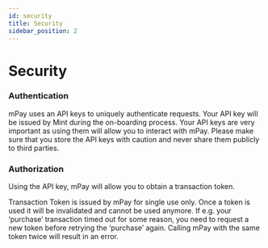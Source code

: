 ```yaml
---
id: security
title: Security
sidebar_position: 2
---
```


# Security

### Authentication
mPay uses an API keys to uniquely authenticate requests. Your API key will be issued by Mint during the on-boarding process. Your API keys are very important as using them will allow you to interact with mPay. Please make sure that you store the API keys with caution and never share them publicly to third parties.

### Authorization
Using the API key, mPay will allow you to obtain a transaction token.

Transaction Token is issued by mPay for single use only. Once a token is used it will be invalidated and cannot be used anymore. If e.g. your ‘purchase’ transaction timed out for some reason, you need to request a new token before retrying the ‘purchase’ again. Calling mPay with the same token twice will result in an error.
